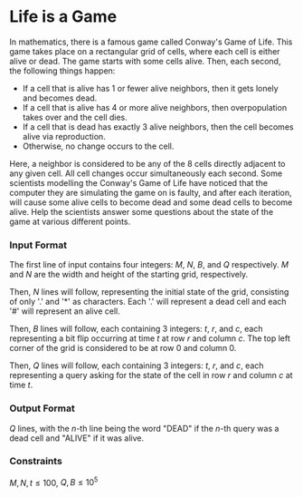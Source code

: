 # Life is a Game

In mathematics, there is a famous game called Conway's Game of Life. This game takes place on a rectangular grid of cells, where each cell is either alive or dead. The game starts with some cells alive. Then, each second, the following things happen:

* If a cell that is alive has 1 or fewer alive neighbors, then it gets lonely and becomes dead. 
* If a cell that is alive has 4 or more alive neighbors, then overpopulation takes over and the cell dies. 
* If a cell that is dead has exactly 3 alive neighbors, then the cell becomes alive via reproduction. 
* Otherwise, no change occurs to the cell. 

Here, a neighbor is considered to be any of the 8 cells directly adjacent to any given cell. All cell changes occur simultaneously each second. Some scientists modelling the Conway's Game of Life have noticed that the computer they are simulating the game on is faulty, and after each iteration, will cause some alive cells to become dead and some dead cells to become alive. Help the scientists answer some questions about the state of the game at various different points. 

### Input Format

The first line of input contains four integers: $M$, $N$, $B$, and $Q$ respectively. $M$ and $N$ are the width and height of the starting grid, respectively. 

Then, $N$ lines will follow, representing the initial state of the grid, consisting of only '.' and '*' as characters. Each '.' will represent a dead cell and each '#' will represent an alive cell. 

Then, $B$ lines will follow, each containing 3 integers: $t$, $r$, and $c$, each representing a bit flip occurring at time $t$ at row $r$ and column $c$. The top left corner of the grid is considered to be at row 0 and column 0. 

Then, $Q$ lines will follow, each containing 3 integers: $t$, $r$, and $c$, each representing a query asking for the state of the cell in row $r$ and column $c$ at time $t$. 

### Output Format

$Q$ lines, with the $n$-th line being the word "DEAD" if the $n$-th query was a dead cell and "ALIVE" if it was alive. 

### Constraints

$M, N, t \leq 100$, $Q, B \leq 10^5$
